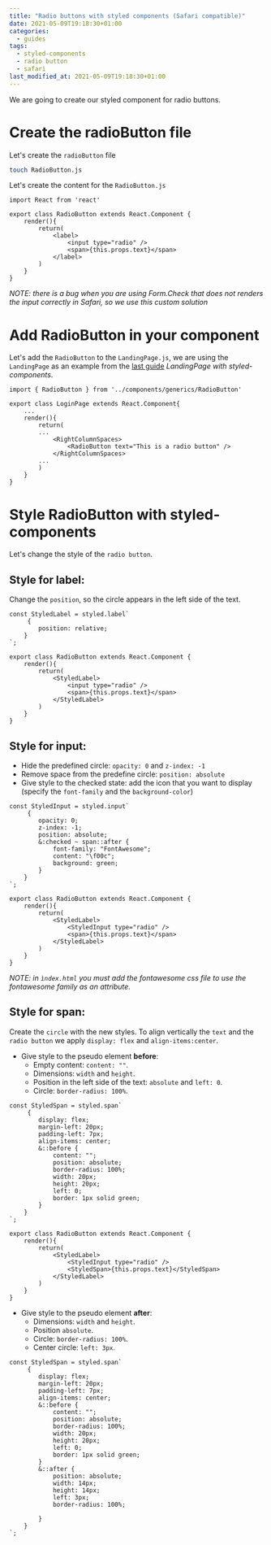 ```yaml
---
title: "Radio buttons with styled components (Safari compatible)"
date: 2021-05-09T19:18:30+01:00
categories:
  - guides
tags:
  - styled-components
  - radio button
  - safari 
last_modified_at: 2021-05-09T19:18:30+01:00
---
```


We are going to create our styled component for radio buttons. 

# Create the radioButton file

Let's create the `radioButton` file

```sh
touch RadioButton.js
```

Let's create the content for the `RadioButton.js`

``` react
import React from 'react'

export class RadioButton extends React.Component {
    render(){
        return(
            <label>
                <input type="radio" />
                <span>{this.props.text}</span>
            </label>
        )
    }
}
```
*NOTE: there is a bug when you are using Form.Check that does not renders the input correctly in Safari, so we use this custom solution*

# Add RadioButton in your component

Let's add the `RadioButton` to the `LandingPage.js`, we are using the `LandingPage` as an example from the [last guide](/guides/landing-with-styled-components-and-react-bootstrap/) *LandingPage with styled-components*.

 
``` react
import { RadioButton } from '../components/generics/RadioButton'

export class LoginPage extends React.Component{
    ...
    render(){
        return(
        ...
            <RightColumnSpaces>
                <RadioButton text="This is a radio button" />
            </RightColumnSpaces>
        ...
        )
    }
}
```

# Style RadioButton with styled-components

Let's change the style of the `radio button`.

## Style for label: 

Change the `position`, so the circle appears in the left side of the text. 

``` react
const StyledLabel = styled.label`
     {
        position: relative;
    }
`;

export class RadioButton extends React.Component {
    render(){
        return(
            <StyledLabel>
                <input type="radio" />
                <span>{this.props.text}</span>
            </StyledLabel>
        )
    }
}
```

## Style for input:

- Hide the predefined circle: `opacity: 0` and `z-index: -1`
- Remove space from the predefine circle: `position: absolute`
- Give style to the checked state: add the icon that you want to display (specify the `font-family` and the `background-color`)

``` react
const StyledInput = styled.input`
     {
        opacity: 0;
        z-index: -1;
        position: absolute;
        &:checked ~ span::after {
            font-family: "FontAwesome";
            content: "\f00c";
            background: green;
        }
    }
`;

export class RadioButton extends React.Component {
    render(){
        return(
            <StyledLabel>
                <StyledInput type="radio" />
                <span>{this.props.text}</span>
            </StyledLabel>
        )
    }
}
```

*NOTE: in `ìndex.html` you must add the fontawesome css file to use the fontawesome family as an attribute.*

## Style for span: 

Create the `circle` with the new styles. To align vertically the `text` and the `radio button` we apply `display: flex` and `align-items:center`.

- Give style to the pseudo element **before**: 
  - Empty content: `content: ""`.
  - Dimensions: `width` and `height`.
  - Position in the left side of the text: `absolute` and `left: 0`.
  - Circle: `border-radius: 100%`.

``` react 
const StyledSpan = styled.span`
     {
        display: flex;
        margin-left: 20px;
        padding-left: 7px;
        align-items: center;
        &::before {
            content: "";
            position: absolute;
            border-radius: 100%;
            width: 20px;
            height: 20px;
            left: 0;
            border: 1px solid green;
        }
    }
`;

export class RadioButton extends React.Component {
    render(){
        return(
            <StyledLabel>
                <StyledInput type="radio" />
                <StyledSpan>{this.props.text}</StyledSpan>
            </StyledLabel>
        )
    }
}
```

- Give style to the pseudo element **after**: 
  - Dimensions: `width` and `height`.
  - Position  `absolute`.
  - Circle: `border-radius: 100%`.
  - Center circle: `left: 3px`.


```react
const StyledSpan = styled.span`
     {
        display: flex;
        margin-left: 20px;
        padding-left: 7px;
        align-items: center;
        &::before {
            content: "";
            position: absolute;
            border-radius: 100%;
            width: 20px;
            height: 20px;
            left: 0;
            border: 1px solid green;
        }
        &::after {
            position: absolute;
            width: 14px;
            height: 14px;
            left: 3px;
            border-radius: 100%;

        }
    }
`;
```